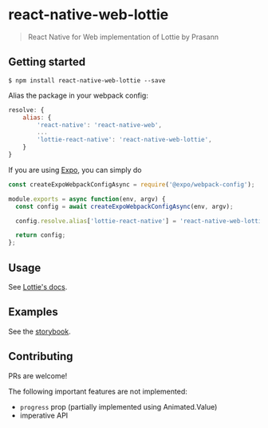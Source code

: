 # react-native-web-lottie

> React Native for Web implementation of Lottie by Prasann

## Getting started

`$ npm install react-native-web-lottie --save`

Alias the package in your webpack config:

```js
resolve: {
    alias: {
        'react-native': 'react-native-web',
        ...
        'lottie-react-native': 'react-native-web-lottie',
    }
}
```

If you are using [Expo](https://docs.expo.dev/guides/customizing-webpack/), you can simply do
```js
const createExpoWebpackConfigAsync = require('@expo/webpack-config');

module.exports = async function(env, argv) {
  const config = await createExpoWebpackConfigAsync(env, argv);

  config.resolve.alias['lottie-react-native'] = 'react-native-web-lottie';

  return config;
};
```

## Usage

See [Lottie's docs](https://airbnb.io/lottie/#/react-native).

## Examples

See the [storybook](https://react-native-web-community.github.io/react-native-web-lottie/storybook).

## Contributing

PRs are welcome!

The following important features are not implemented:

- `progress` prop (partially implemented using Animated.Value)
- imperative API
